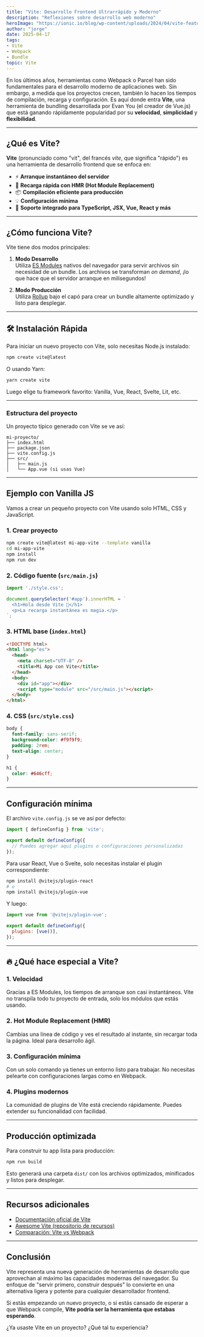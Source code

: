 ```yaml
---
title: "Vite: Desarrollo Frontend Ultrarrápido y Moderno"
description: "Reflexiones sobre desarrollo web moderno"
heroImage: "https://ionic.io/blog/wp-content/uploads/2024/04/vite-feature-image-2048x1024.png"
author: "jorge"
date: 2025-04-17
tags:
- Vite
- Webpack
- Bundle
topic: Vite
---
```


En los últimos años, herramientas como Webpack o Parcel han sido fundamentales para el desarrollo moderno de aplicaciones web. Sin embargo, a medida que los proyectos crecen, también lo hacen los tiempos de compilación, recarga y configuración. Es aquí donde entra **Vite**, una herramienta de bundling desarrollada por Evan You (el creador de Vue.js) que está ganando rápidamente popularidad por su **velocidad**, **simplicidad** y **flexibilidad**.

---

## ¿Qué es Vite?

**Vite** (pronunciado como "vit", del francés *vite*, que significa "rápido") es una herramienta de desarrollo frontend que se enfoca en:

- ⚡ **Arranque instantáneo del servidor**
- 🔁 **Recarga rápida con HMR (Hot Module Replacement)**
- 📦 **Compilación eficiente para producción**
- 💡 **Configuración mínima**
- 🧩 **Soporte integrado para TypeScript, JSX, Vue, React y más**

---

## ¿Cómo funciona Vite?

Vite tiene dos modos principales:

1. **Modo Desarrollo**  
   Utiliza [ES Modules](https://developer.mozilla.org/en-US/docs/Web/JavaScript/Guide/Modules) nativos del navegador para servir archivos sin necesidad de un bundle. Los archivos se transforman *on demand*, ¡lo que hace que el servidor arranque en milisegundos!

2. **Modo Producción**  
   Utiliza [Rollup](https://rollupjs.org/) bajo el capó para crear un bundle altamente optimizado y listo para desplegar.

---

## 🛠️ Instalación Rápida

Para iniciar un nuevo proyecto con Vite, solo necesitas Node.js instalado:

```bash
npm create vite@latest
```

O usando Yarn:

```bash
yarn create vite
```

Luego elige tu framework favorito: Vanilla, Vue, React, Svelte, Lit, etc.

---

### Estructura del proyecto

Un proyecto típico generado con Vite se ve así:

```plaintext
mi-proyecto/
├── index.html
├── package.json
├── vite.config.js
├── src/
│   ├── main.js
│   └── App.vue (si usas Vue)
```

---

## Ejemplo con Vanilla JS

Vamos a crear un pequeño proyecto con Vite usando solo HTML, CSS y JavaScript.

### 1. Crear proyecto

```bash
npm create vite@latest mi-app-vite --template vanilla
cd mi-app-vite
npm install
npm run dev
```

### 2. Código fuente (`src/main.js`)

```javascript
import './style.css';

document.querySelector('#app').innerHTML = `
  <h1>Hola desde Vite 🚀</h1>
  <p>La recarga instantánea es magia.</p>
`;
```

### 3. HTML base (`index.html`)

```html
<!DOCTYPE html>
<html lang="es">
  <head>
    <meta charset="UTF-8" />
    <title>Mi App con Vite</title>
  </head>
  <body>
    <div id="app"></div>
    <script type="module" src="/src/main.js"></script>
  </body>
</html>
```

### 4. CSS (`src/style.css`)

```css
body {
  font-family: sans-serif;
  background-color: #f9f9f9;
  padding: 2rem;
  text-align: center;
}

h1 {
  color: #646cff;
}
```

---

## Configuración mínima

El archivo `vite.config.js` se ve así por defecto:

```javascript
import { defineConfig } from 'vite';

export default defineConfig({
  // Puedes agregar aquí plugins o configuraciones personalizadas
});
```

Para usar React, Vue o Svelte, solo necesitas instalar el plugin correspondiente:

```bash
npm install @vitejs/plugin-react
# o
npm install @vitejs/plugin-vue
```

Y luego:

```javascript
import vue from '@vitejs/plugin-vue';

export default defineConfig({
  plugins: [vue()],
});
```

---

## 🔥 ¿Qué hace especial a Vite?

### 1. **Velocidad**
Gracias a ES Modules, los tiempos de arranque son casi instantáneos. Vite no transpila todo tu proyecto de entrada, solo los módulos que estás usando.

### 2. **Hot Module Replacement (HMR)**
Cambias una línea de código y ves el resultado al instante, sin recargar toda la página. Ideal para desarrollo ágil.

### 3. **Configuración mínima**
Con un solo comando ya tienes un entorno listo para trabajar. No necesitas pelearte con configuraciones largas como en Webpack.

### 4. **Plugins modernos**
La comunidad de plugins de Vite está creciendo rápidamente. Puedes extender su funcionalidad con facilidad.

---

## Producción optimizada

Para construir tu app lista para producción:

```bash
npm run build
```

Esto generará una carpeta `dist/` con los archivos optimizados, minificados y listos para desplegar.

---

## Recursos adicionales

- [Documentación oficial de Vite](https://vitejs.dev/)
- [Awesome Vite (repositorio de recursos)](https://github.com/vitejs/awesome-vite)
- [Comparación: Vite vs Webpack](https://vitejs.dev/guide/comparisons.html#webpack)

---

## Conclusión

Vite representa una nueva generación de herramientas de desarrollo que aprovechan al máximo las capacidades modernas del navegador. Su enfoque de "servir primero, construir después" lo convierte en una alternativa ligera y potente para cualquier desarrollador frontend.

Si estás empezando un nuevo proyecto, o si estás cansado de esperar a que Webpack compile, **Vite podría ser la herramienta que estabas esperando**.


¿Ya usaste Vite en un proyecto? ¿Qué tal tu experiencia?
